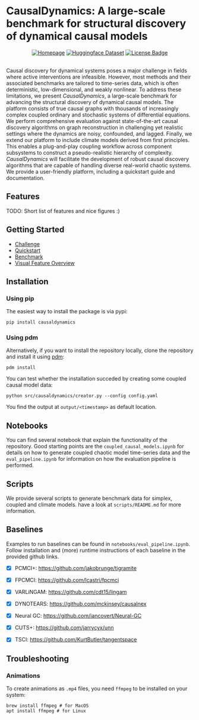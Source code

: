 # CausalDynamics: A large-scale benchmark for structural discovery of dynamical causal models


<div align="center">
<a href="http://kausable.github.io/CausalDynamics"><img src="https://img.shields.io/badge/View-Documentation-blue?style=for-the-badge)" alt="Homepage"/></a>
  <!-- <a href="<ADD_LINK>"><img src="https://img.shields.io/badge/ArXiV-2402.00712-b31b1b.svg" alt="arXiv"/></a> -->
<a href="https://huggingface.co/datasets/kausable/CausalDynamics"><img src="https://img.shields.io/badge/Dataset-HuggingFace-ffd21e" alt="Huggingface Dataset"/></a>
<a href="https://github.com/kausable/CausalDynamics/blob/main/LICENSE.txt"><img src="https://img.shields.io/badge/license-MIT-green" alt="License Badge"/></a>
</div>
</br>

Causal discovery for dynamical systems poses a major challenge in fields where active interventions are infeasible. However, most methods and their associated benchmarks are tailored to time-series data, which is often deterministic, low-dimensional, and weakly nonlinear. To address these limitations, we present *CausalDynamics*, a large-scale benchmark for advancing the structural discovery of dynamical causal models. The platform consists of true causal graphs with thousands of increasingly complex coupled ordinary and stochastic systems of differential equations. We perform comprehensive evaluation against state-of-the-art causal discovery algorithms on graph reconstruction in challenging yet realistic settings where the dynamics are noisy, confounded, and lagged. Finally, we extend our platform to include climate models derived from first principles. This enables a plug-and-play coupling workflow across component subsystems to construct a pseudo-realistic hierarchy of complexity. *CausalDynamics* will facilitate the development of robust causal discovery algorithms that are capable of handling diverse real-world chaotic systems. We provide a user-friendly platform, including a quickstart guide and documentation.

## Features
TODO: Short list of features and nice figures :) 

## Getting Started

- [Challenge](https://kausable.github.io/CausalDynamics/challenge.html)
- [Quickstart](https://kausable.github.io/CausalDynamics/quickstart.html)
- [Benchmark](https://kausable.github.io/CausalDynamics/benchmark.html)
- [Visual Feature Overview](https://kausable.github.io/CausalDynamics/notebooks/features.html)


## Installation

### Using pip
The easiest way to install the package is via pypi:
```bash
pip install causaldynamics
```

### Using pdm
Alternatively, if you want to install the repository locally, clone the repository and install it using [pdm](https://pdm-project.org/en/latest/):

```shell
pdm install
```

You can test whether the installation succeded by creating some coupled causal model data:

```shell
python src/causaldynamics/creator.py --config config.yaml
```

You find the output at `output/<timestamp>` as default location.

## Notebooks
You can find several notebook that explain the functionality of the repository. Good starting points are the `coupled_causal_models.ipynb` for details on how to generate coupled chaotic model time-series data and the `eval_pipeline.ipynb` for information on how the evaluation pipeline is performed.

## Scripts

We provide several scripts to generate benchmark data for simplex, coupled and climate models. have a look at `scripts/README.md` for more information.

## Baselines
Examples to run baselines can be found in `notebooks/eval_pipeline.ipynb`. Follow installation and (more) runtime instructions of each baseline in the provided github links.


- [x] PCMCI+: https://github.com/jakobrunge/tigramite
- [x] FPCMCI: https://github.com/lcastri/fpcmci
- [x] VARLiNGAM: https://github.com/cdt15/lingam
- [x] DYNOTEARS: https://github.com/mckinsey/causalnex
- [x] Neural GC: https://github.com/iancovert/Neural-GC
- [x] CUTS+: https://github.com/jarrycyx/unn
- [x] TSCI: https://github.com/KurtButler/tangentspace


## Troubleshooting
### Animations
To create animations as `.mp4` files, you need `ffmpeg` to be installed on your system:

```shell
brew install ffmpeg # for MacOS
apt install ffmpeg # for Linux
```
